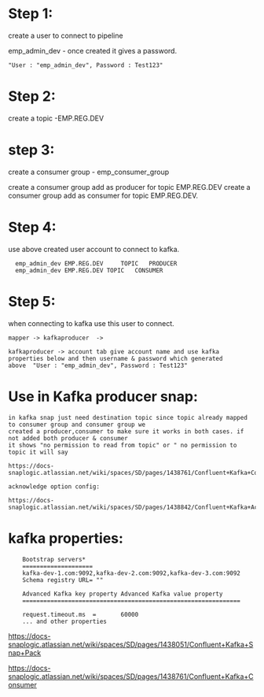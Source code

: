 Step 1:
=======

create a user to connect to pipeline
 
emp_admin_dev - once created it gives a password.

    "User : "emp_admin_dev", Password : Test123"				
				
				



Step 2:
========
  
  create a topic -EMP.REG.DEV	
  
step 3:
=======

create a consumer group - emp_consumer_group

create a consumer group add as producer for topic EMP.REG.DEV
create a consumer group add as consumer for topic EMP.REG.DEV.

Step 4:
=======

use above created user account to connect to kafka.


      emp_admin_dev	EMP.REG.DEV  	TOPIC	PRODUCER
      emp_admin_dev	EMP.REG.DEV	TOPIC	CONSUMER
      
Step 5:
=======

when connecting to kafka use this user to connect.

    mapper -> kafkaproducer  ->
    
    kafkaproducer -> account tab give account name and use kafka properties below and then username & password which generated
    above  "User : "emp_admin_dev", Password : Test123"

Use in Kafka producer snap:
===========================

	in kafka snap just need destination topic since topic already mapped to consumer group and consumer group we 
	created a producer,consumer to make sure it works in both cases. if not added both producer & consumer
	it shows "no permission to read from topic" or " no permission to topic it will say 
	
	https://docs-snaplogic.atlassian.net/wiki/spaces/SD/pages/1438761/Confluent+Kafka+Consumer
	
	acknowledge option config:
	
	https://docs-snaplogic.atlassian.net/wiki/spaces/SD/pages/1438842/Confluent+Kafka+Acknowledge

kafka properties:
=================

		Bootstrap servers*
		====================
		kafka-dev-1.com:9092,kafka-dev-2.com:9092,kafka-dev-3.com:9092
		Schema registry URL= ""
		
		Advanced Kafka key property	Advanced Kafka value property	
		==============================================================
		
		request.timeout.ms	=		60000
		... and other properties
		
https://docs-snaplogic.atlassian.net/wiki/spaces/SD/pages/1438051/Confluent+Kafka+Snap+Pack		

https://docs-snaplogic.atlassian.net/wiki/spaces/SD/pages/1438761/Confluent+Kafka+Consumer

    
